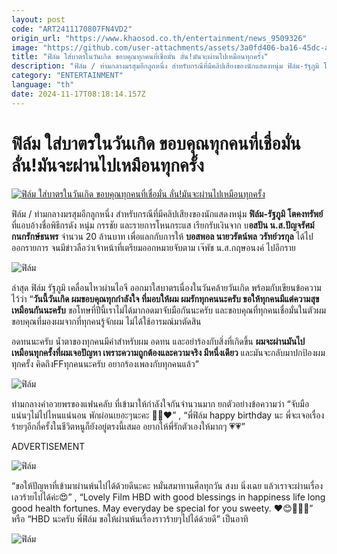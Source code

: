 ```yaml
---
layout: post
code: "ART2411170807FN4VD2"
origin_url: "https://www.khaosod.co.th/entertainment/news_9509326"
image: "https://github.com/user-attachments/assets/3a0fd406-ba16-45dc-af27-308df04191e7"
title: "ฟิล์ม ใส่บาตรในวันเกิด ขอบคุณทุกคนที่เชื่อมั่น ลั่น!มันจะผ่านไปเหมือนทุกครั้ง"
description: "ฟิล์ม / ท่ามกลางมรสุมอีกลูกหนึ่ง สำหรับกรณีที่มีคลิปเสียงของนักแสดงหนุ่ม ฟิล์ม-รัฐภูมิ โตคงทรัพย์ ที่แอบอ้างชื่อพิธีกรดัง หนุ่ม กรรชัย และรายการโหนกระแส"
category: "ENTERTAINMENT"
language: "th"
date: 2024-11-17T08:18:14.157Z
---
```


# ฟิล์ม ใส่บาตรในวันเกิด ขอบคุณทุกคนที่เชื่อมั่น ลั่น!มันจะผ่านไปเหมือนทุกครั้ง

[![ฟิล์ม ใส่บาตรในวันเกิด ขอบคุณทุกคนที่เชื่อมั่น ลั่น!มันจะผ่านไปเหมือนทุกครั้ง](https://www.khaosod.co.th/wpapp/uploads/2024/11/film171167-5.jpg "ฟิล์ม ใส่บาตรในวันเกิด ขอบคุณทุกคนที่เชื่อมั่น ลั่น!มันจะผ่านไปเหมือนทุกครั้ง")](https://www.khaosod.co.th/wpapp/uploads/2024/11/film171167-5.jpg)

ฟิล์ม / ท่ามกลางมรสุมอีกลูกหนึ่ง สำหรับกรณีที่มีคลิปเสียงของนักแสดงหนุ่ม **ฟิล์ม-รัฐภูมิ โตคงทรัพย์** ที่แอบอ้างชื่อพิธีกรดัง หนุ่ม กรรชัย และรายการโหนกระแส เรียกรับเงินจาก บ**อสปัน น.ส.ปัญจรัศม์ กนกรักษ์ธนพร** จำนวน 20 ล้านบาท เพื่อแลกกับการให้ **บอสพอล นายวรัตน์พล วรัทย์วรกุล** ได้ไปออกรายการ จนมีข่าวลือว่าเจ้าหน้าที่เตรียมออกหมายจับตาม เจ๊พัช น.ส.กฤษอนงค์ ไปอีกราย

![ฟิล์ม](https://www.khaosod.co.th/wpapp/uploads/2024/11/film171167-7.jpg)

ล่าสุด ฟิล์ม รัฐภูมิ เคลื่อนไหวผ่านไอจี ออกมาใสบาตรเนื่องในวันคล้ายวันเกิด พร้อมกับเขียนข้อความไว้ว่า “**วันนี้วันเกิด ผมขอบคุณทุกกำลังใจ ที่มอบให้ผม ผมรักทุกคนนะครับ ขอให้ทุกคนมีแต่ความสุขเหมือนกันนะครับ** ขอโทษที่ปีนี้เราไม่ได้มากอดมาจับมือกันนะครับ และขอบคุณที่ทุกคนเชื่อมั่นในตัวผม ขอบคุณที่มองผมจากที่ทุกคนรู้จักผม ไม่ได้ใช้อารมณ์มาตัดสิน

อดทนนะครับ น้ำตาของทุกคนมีค่าสำหรับผม อดทน และอย่าร้องกับสิ่งที่เกิดขึ้น **ผมจะผ่านมันไปเหมือนทุกครั้งที่ผมเจอปัญหา เพราะความถูกต้องและความจริง มีหนึ่งเดียว** และมันจะกลับมาปกป้องผมทุกครั้ง คิดถึงFFทุกคนนะครับ อยากร้องเพลงกับทุกคนแล้ว”

![ฟิล์ม](https://www.khaosod.co.th/wpapp/uploads/2024/11/film171167-3.jpg)

ท่ามกลางคำอวยพรของแฟนคลับ ที่เข้ามาให้กำลังใจกันจำนวนมาก ยกตัวอย่างข้อความว่า “จับมือแน่นๆไม่ไปไหนแน่นอน พักผ่อนเยอะๆนะคะ 🤝🏻❤️” , “พี่ฟิล์ม happy birthday นะ พี่จะเจอเรื่องร้ายๆอีกกี่ครั้งในชีวิตหนูก็ยังอยู่ตรงนี้เสมอ อยากให้พี่รักตัวเองให้มากๆ 💗💗”

ADVERTISEMENT

![ฟิล์ม](https://www.khaosod.co.th/wpapp/uploads/2024/11/film171167-2.jpg)

“ขอให้ปัญหาที่เข้ามาผ่านพ้นไปได้ด้วยดีนะคะ หมั่นสมาทานศีลทุกวัน สงบ นิ่งเฉย แล้วเราจะผ่านเรื่องเลวร้ายไปได้ค่ะ😍” , “Lovely Film HBD with good blessings in happiness life long good health fortunes. May everyday be special for you sweety. ❤️😊🎁🎂🎉” หรือ “HBD นะครับ พี่ฟิล์ม ขอให้ผ่านพ้นเรื่องราวร้ายๆไปได้ด้วยดี” เป็นอาทิ

![ฟิล์ม](https://www.khaosod.co.th/wpapp/uploads/2024/11/film171167-1.jpg)